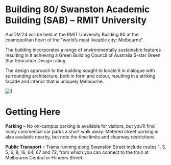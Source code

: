 
# Building 80/ Swanston Academic Building (SAB) – RMIT University

AusDM’24 will be held at the RMIT University Building 80 at the cosmopolitan heart of the “world’s most liveable city: Melbourne”.

The building incorporates a range of environmentally sustainable features resulting in it achieving a Green Building Council of Australia 5-star Green Star Education Design rating.

The design approach to the building sought to locate it in dialogue with surrounding architecture, both in form and colour, resulting in a striking façade and interior that is uniquely Melbourne.


![1](./media/Venue/RMIT80.jpg)


# Getting Here

**Parking** – No on-campus parking is available for visitors, but you’ll find many commercial car parks a short walk away. Metered street parking is also available nearby, but note the time limits and clearway restrictions.

**Public Transport** – Trams running along Swanston Street include routes 1, 3, 5, 6, 8, 16, 64, 67 and 72, from which you can connect to the train at Melbourne Central or Flinders Street.




